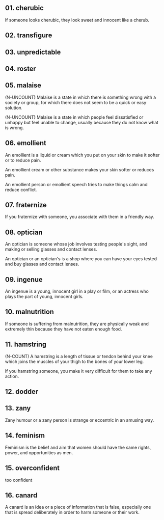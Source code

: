## 01. cherubic
If someone looks cherubic, they look sweet and innocent like a cherub.

## 02. transfigure

## 03. unpredictable

## 04. roster

## 05. malaise
(N-UNCOUNT) Malaise is a state in which there is something wrong with a society or group, for which there does not 
seem to be a quick or easy solution.

(N-UNCOUNT) Malaise is a state in which people feel dissatisfied or unhappy but feel unable to change, 
usually because they do not know what is wrong.

## 06. emollient
An emollient is a liquid or cream which you put on your skin to make it softer or to reduce pain.

An emollient cream or other substance makes your skin softer or reduces pain.

An emollient person or emollient speech tries to make things calm and reduce conflict.

## 07. fraternize
If you fraternize with someone, you associate with them in a friendly way.

## 08. optician
An optician is someone whose job involves testing people's sight, and making or selling glasses and contact lenses.

An optician or an optician's is a shop where you can have your eyes tested and buy glasses and contact lenses.

## 09. ingenue
An ingenue is a young, innocent girl in a play or film, or an actress who plays the part of young, innocent girls.

## 10. malnutrition
If someone is suffering from malnutrition, they are physically weak and extremely thin because they have not eaten 
enough food.

## 11. hamstring

(N-COUNT) A hamstring is a length of tissue or tendon behind your knee which joins the muscles of your thigh to the 
bones of your lower leg.

If you hamstring someone, you make it very difficult for them to take any action.

## 12. dodder

## 13. zany
Zany humour or a zany person is strange or eccentric in an amusing way.

## 14. feminism
Feminism is the belief and aim that women should have the same rights, power, and opportunities as men.

## 15. overconfident
too confident

## 16. canard
A canard is an idea or a piece of information that is false, especially one that is spread deliberately in order 
to harm someone or their work.
